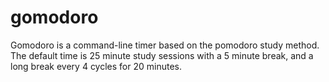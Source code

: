 # gomodoro
Gomodoro is a command-line timer based on the pomodoro study method. 
The default time is 25 minute study sessions with a 5 minute break, and a long break every 4 cycles for 20 minutes.
